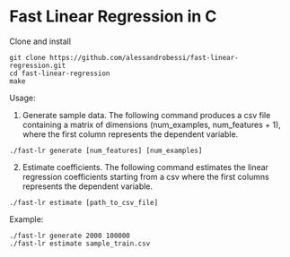 # Fast Linear Regression in C

Clone and install
```
git clone https://github.com/alessandrobessi/fast-linear-regression.git
cd fast-linear-regression
make
```

Usage:
1) Generate sample data. The following command produces a csv file containing a matrix of dimensions (num_examples, num_features + 1), where the first column represents the dependent variable.
```
./fast-lr generate [num_features] [num_examples]
```


2) Estimate coefficients. The following command estimates the linear regression coefficients starting from a csv where the first columns represents the dependent variable.
```
./fast-lr estimate [path_to_csv_file]
```

Example:
```
./fast-lr generate 2000 100000
./fast-lr estimate sample_train.csv
```
